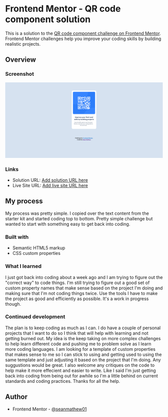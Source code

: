 # Frontend Mentor - QR code component solution

This is a solution to the [QR code component challenge on Frontend Mentor](https://www.frontendmentor.io/challenges/qr-code-component-iux_sIO_H). Frontend Mentor challenges help you improve your coding skills by building realistic projects.

## Overview

### Screenshot

![](./Screenshot_QRCodeComponent.png)

### Links

- Solution URL: [Add solution URL here](https://your-solution-url.com)
- Live Site URL: [Add live site URL here](https://your-live-site-url.com)

## My process

My process was pretty simple. I copied over the text content from the starter kit and started coding top to bottom. Pretty simple challenge but wanted to start with something easy to get back into coding.

### Built with

- Semantic HTML5 markup
- CSS custom properties

### What I learned

I just got back into coding about a week ago and I am trying to figure out the "correct way" to code things. I'm still trying to figure out a good set of custom property names that make sense based on the project I'm doing and making sure that I'm not coding things twice. Use the tools I have to make the project as good and efficiently as possible. It's a work in progress though.

### Continued development

The plan is to keep coding as much as I can. I do have a couple of personal projects that I want to do so I think that will help with learning and not getting burned out. My idea is the keep taking on more complex challenges to help learn different code and pushing me to problem solve as I learn more coding languages. I am looking for a template of custom properties that makes sense to me so I can stick to using and getting used to using the same template and just adjusting it based on the project that I'm doing. Any suggustions would be great. I also welcome any critiques on the code to help make it more effecient and easier to write. Like I said I'm just getting back into coding from being out for awhile so I'm a little behind on current standards and coding practices. Thanks for all the help.

## Author

- Frontend Mentor - [@seanmathew01](https://www.frontendmentor.io/profile/seanmathew01)
